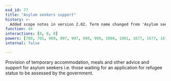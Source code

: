 ```yaml
---
esd_id: 77
title: "Asylum seekers support"
history: >-
  Added scope notes in version 2.02. Term name changed from 'Asylum seekers support' to 'Asylum seekers - advice and support' in version 3.00. Name changwed to 'Asylum seekers support' in version 4.00.
function: 44
interactions: [0, 6, 8]
powers: [700, 701, 960, 997, 997, 998, 999, 1000, 1001, 1677, 1677, 1677, 1677, 1677, 1678, 1678, 1678, 1678, 1678, 1679, 1679, 1679, 1679, 1679, 1680, 1680, 1680, 1680, 1680, 1681, 1681, 1681, 1681, 1681, 1682, 1682, 1682, 1682, 1682, 1683, 1683, 1683, 1683, 1683, 1684, 1684, 1684, 1684, 1684]
internal: false

---
```


Provision of temporary accommodation, meals and other advice and support for asylum seekers i.e. those waiting for an application for refugee status to be assessed by the government.

